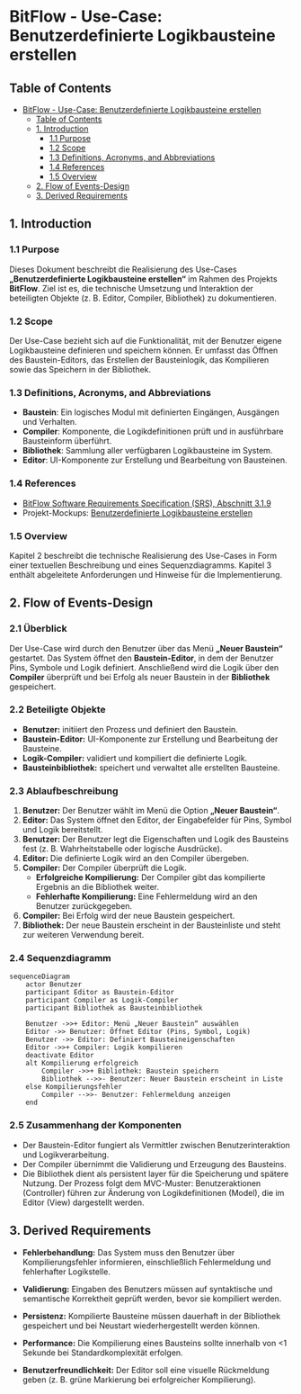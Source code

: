 # BitFlow - Use-Case: Benutzerdefinierte Logikbausteine erstellen

## Table of Contents
- [BitFlow - Use-Case: Benutzerdefinierte Logikbausteine erstellen](#bitflow---use-case-benutzerdefinierte-logikbausteine-erstellen)
  - [Table of Contents](#table-of-contents)
  - [1. Introduction](#1-introduction)
    - [1.1 Purpose](#11-purpose)
    - [1.2 Scope](#12-scope)
    - [1.3 Definitions, Acronyms, and Abbreviations](#13-definitions-acronyms-and-abbreviations)
    - [1.4 References](#14-references)
    - [1.5 Overview](#15-overview)
  - [2. Flow of Events-Design](#2-flow-of-eventsdesign)
  - [3. Derived Requirements](#3-derived-requirements)


## 1. Introduction

### 1.1 Purpose
Dieses Dokument beschreibt die Realisierung des Use-Cases **„Benutzerdefinierte Logikbausteine erstellen“** im Rahmen des Projekts **BitFlow**. Ziel ist es, die technische Umsetzung und Interaktion der beteiligten Objekte (z. B. Editor, Compiler, Bibliothek) zu dokumentieren.

### 1.2 Scope
Der Use-Case bezieht sich auf die Funktionalität, mit der Benutzer eigene Logikbausteine definieren und speichern können. Er umfasst das Öffnen des Baustein-Editors, das Erstellen der Bausteinlogik, das Kompilieren sowie das Speichern in der Bibliothek.

### 1.3 Definitions, Acronyms, and Abbreviations
- **Baustein**: Ein logisches Modul mit definierten Eingängen, Ausgängen und Verhalten.  
- **Compiler**: Komponente, die Logikdefinitionen prüft und in ausführbare Bausteinform überführt.  
- **Bibliothek**: Sammlung aller verfügbaren Logikbausteine im System.  
- **Editor**: UI-Komponente zur Erstellung und Bearbeitung von Bausteinen.  

### 1.4 References
- [BitFlow Software Requirements Specification (SRS), Abschnitt 3.1.9](https://github.com/SimonJ2222/BitFlow/blob/main/docs/use_cases/software_requirements_specification.md#319-uc-09--benutzerdefinierte-logikbausteine-erstellen)  
- Projekt-Mockups: [Benutzerdefinierte Logikbausteine erstellen](https://github.com/SimonJ2222/BitFlow/blob/main/docs/mockups/Projekt%20bearbeiten%20Benutzerdefinierte%20Bausteine.png)

### 1.5 Overview
Kapitel 2 beschreibt die technische Realisierung des Use-Cases in Form einer textuellen Beschreibung und eines Sequenzdiagramms. Kapitel 3 enthält abgeleitete Anforderungen und Hinweise für die Implementierung.


## 2. Flow of Events-Design 

### 2.1 Überblick
Der Use-Case wird durch den Benutzer über das Menü **„Neuer Baustein“** gestartet. Das System öffnet den **Baustein-Editor**, in dem der Benutzer Pins, Symbole und Logik definiert. Anschließend wird die Logik über den **Compiler** überprüft und bei Erfolg als neuer Baustein in der **Bibliothek** gespeichert.

### 2.2 Beteiligte Objekte
- **Benutzer:**  initiiert den Prozess und definiert den Baustein.  
- **Baustein-Editor:**  UI-Komponente zur Erstellung und Bearbeitung der Bausteine.  
- **Logik-Compiler:**  validiert und kompiliert die definierte Logik.  
- **Bausteinbibliothek:**  speichert und verwaltet alle erstellten Bausteine.

### 2.3 Ablaufbeschreibung
1. **Benutzer:** Der Benutzer wählt im Menü die Option **„Neuer Baustein“**.  
2. **Editor:** Das System öffnet den Editor, der Eingabefelder für Pins, Symbol und Logik bereitstellt.  
3. **Benutzer:** Der Benutzer legt die Eigenschaften und Logik des Bausteins fest (z. B. Wahrheitstabelle oder logische Ausdrücke).  
4. **Editor:** Die definierte Logik wird an den Compiler übergeben.  
5. **Compiler:** Der Compiler überprüft die Logik.  
   - **Erfolgreiche Kompilierung:** Der Compiler gibt das kompilierte Ergebnis an die Bibliothek weiter.  
   - **Fehlerhafte Kompilierung:** Eine Fehlermeldung wird an den Benutzer zurückgegeben.  
6. **Compiler:** Bei Erfolg wird der neue Baustein gespeichert.  
7. **Bibliothek:** Der neue Baustein erscheint in der Bausteinliste und steht zur weiteren Verwendung bereit.

### 2.4 Sequenzdiagramm
```mermaid
sequenceDiagram
    actor Benutzer
    participant Editor as Baustein-Editor
    participant Compiler as Logik-Compiler
    participant Bibliothek as Bausteinbibliothek

    Benutzer ->>+ Editor: Menü „Neuer Baustein“ auswählen
    Editor ->> Benutzer: Öffnet Editor (Pins, Symbol, Logik)
    Benutzer ->> Editor: Definiert Bausteineigenschaften
    Editor ->>+ Compiler: Logik kompilieren
    deactivate Editor
    alt Kompilierung erfolgreich
        Compiler ->>+ Bibliothek: Baustein speichern
        Bibliothek -->>- Benutzer: Neuer Baustein erscheint in Liste
    else Kompilierungsfehler
        Compiler -->>- Benutzer: Fehlermeldung anzeigen
    end
```

### 2.5 Zusammenhang der Komponenten

- Der Baustein-Editor fungiert als Vermittler zwischen Benutzerinteraktion und Logikverarbeitung.
- Der Compiler übernimmt die Validierung und Erzeugung des Bausteins.
- Die Bibliothek dient als persistent layer für die Speicherung und spätere Nutzung.
Der Prozess folgt dem MVC-Muster: Benutzeraktionen (Controller) führen zur Änderung von Logikdefinitionen (Model), die im Editor (View) dargestellt werden.


## 3. Derived Requirements
- **Fehlerbehandlung:**
Das System muss den Benutzer über Kompilierungsfehler informieren, einschließlich Fehlermeldung und fehlerhafter Logikstelle.

- **Validierung:**
Eingaben des Benutzers müssen auf syntaktische und semantische Korrektheit geprüft werden, bevor sie kompiliert werden.

- **Persistenz:**
Kompilierte Bausteine müssen dauerhaft in der Bibliothek gespeichert und bei Neustart wiederhergestellt werden können.

- **Performance:**
Die Kompilierung eines Bausteins sollte innerhalb von <1 Sekunde bei Standardkomplexität erfolgen.

- **Benutzerfreundlichkeit:**
Der Editor soll eine visuelle Rückmeldung geben (z. B. grüne Markierung bei erfolgreicher Kompilierung).

